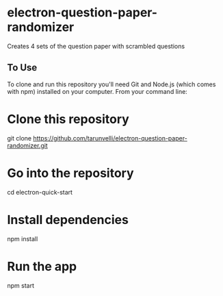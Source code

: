 # electron-question-paper-randomizer

Creates 4 sets of the question paper with scrambled questions

## To Use

To clone and run this repository you'll need Git and Node.js (which comes with npm) installed on your computer. From your command line:

# Clone this repository
git clone https://github.com/tarunvelli/electron-question-paper-randomizer.git
# Go into the repository
cd electron-quick-start
# Install dependencies
npm install
# Run the app
npm start
